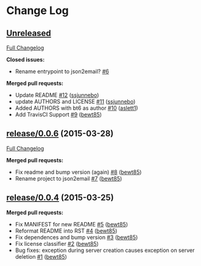 # Change Log

## [Unreleased](https://github.com/sanger-pathogens/json2email/tree/HEAD)

[Full Changelog](https://github.com/sanger-pathogens/json2email/compare/release/0.0.6...HEAD)

**Closed issues:**

- Rename entrypoint to json2email? [\#6](https://github.com/sanger-pathogens/json2email/issues/6)

**Merged pull requests:**

- Update README [\#12](https://github.com/sanger-pathogens/json2email/pull/12) ([ssjunnebo](https://github.com/ssjunnebo))
- update AUTHORS and LICENSE [\#11](https://github.com/sanger-pathogens/json2email/pull/11) ([ssjunnebo](https://github.com/ssjunnebo))
- Added AUTHORS with bt6 as author [\#10](https://github.com/sanger-pathogens/json2email/pull/10) ([aslett1](https://github.com/aslett1))
- Add TravisCI Support [\#9](https://github.com/sanger-pathogens/json2email/pull/9) ([bewt85](https://github.com/bewt85))

## [release/0.0.6](https://github.com/sanger-pathogens/json2email/tree/release/0.0.6) (2015-03-28)
[Full Changelog](https://github.com/sanger-pathogens/json2email/compare/release/0.0.4...release/0.0.6)

**Merged pull requests:**

- Fix readme and bump version \(again\) [\#8](https://github.com/sanger-pathogens/json2email/pull/8) ([bewt85](https://github.com/bewt85))
- Rename project to json2email [\#7](https://github.com/sanger-pathogens/json2email/pull/7) ([bewt85](https://github.com/bewt85))

## [release/0.0.4](https://github.com/sanger-pathogens/json2email/tree/release/0.0.4) (2015-03-25)
**Merged pull requests:**

- Fix MANIFEST for new README [\#5](https://github.com/sanger-pathogens/json2email/pull/5) ([bewt85](https://github.com/bewt85))
- Reformat README into RST [\#4](https://github.com/sanger-pathogens/json2email/pull/4) ([bewt85](https://github.com/bewt85))
- Fix dependences and bump version [\#3](https://github.com/sanger-pathogens/json2email/pull/3) ([bewt85](https://github.com/bewt85))
- Fix license classifier [\#2](https://github.com/sanger-pathogens/json2email/pull/2) ([bewt85](https://github.com/bewt85))
- Bug fixes: exception during server creation causes exception on server deletion [\#1](https://github.com/sanger-pathogens/json2email/pull/1) ([bewt85](https://github.com/bewt85))


